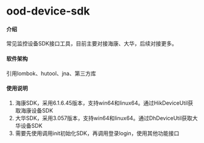 # ood-device-sdk

#### 介绍
常见监控设备SDK接口工具，目前主要对接海康、大华，后续对接更多。

#### 软件架构
引用lombok、hutool、jna、第三方库

#### 使用说明

1.  海康SDK，采用6.1.6.45版本，支持win64和linux64。通过HikDeviceUtil获取海康设备SDK
2.  大华SDK，采用3.057版本，支持win64和linux64。通过DhDeviceUtil获取大华设备SDK
3.  需要先使用调用init初始化SDK，再调用登录login，使用其他功能接口
